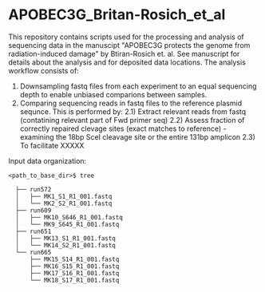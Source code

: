 # APOBEC3G_Britan-Rosich_et_al

This repository contains scripts used for the processing and analysis of sequencing data in the manuscipt "APOBEC3G protects the genome from radiation-induced damage" by Btiran-Rosich et. al. See manuscript for details about the analysis and for deposited data locations.
The analysis workflow consists of:
1) Downsampling fastq files from each experiment to an equal sequencing depth to enable unbiased comparions between samples.
2) Comparing sequencing reads in fastq files to the reference plasmid sequnce. This is performed by:
  2.1) Extract relevant reads from fastq (contatining relevant part of Fwd primer seq)
  2.2) Assess fraction of correctly repaired clevage sites (exact matches to reference) - examining the 18bp SceI cleavage site or the entire 131bp amplicon
  2.3) To facilitate XXXXX



Input data organization:
```
<path_to_base_dir>$ tree

  ├── run572 
  │   ├── MK1_S1_R1_001.fastq
  │   └── MK2_S2_R1_001.fastq
  ├── run609 
  │   ├── MK10_S646_R1_001.fastq 
  │   └── MK9_S645_R1_001.fastq 
  ├── run651
  │   ├── MK13_S1_R1_001.fastq 
  │   └── MK14_S2_R1_001.fastq 
  └── run665
      ├── MK15_S14_R1_001.fastq
      ├── MK16_S15_R1_001.fastq
      ├── MK17_S16_R1_001.fastq
      └── MK18_S17_R1_001.fastq

```
